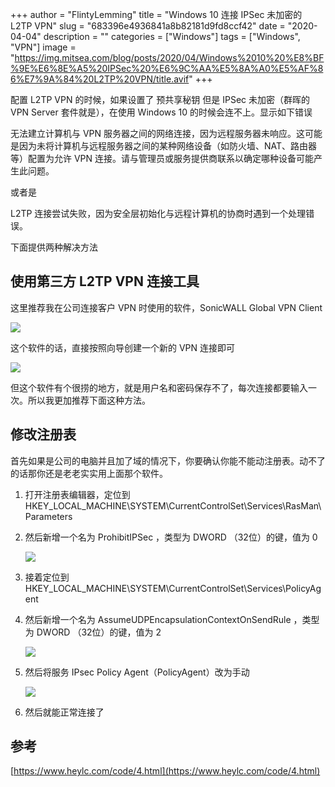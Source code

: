 +++
author = "FlintyLemming"
title = "Windows 10 连接 IPSec 未加密的 L2TP VPN"
slug = "683396e4936841a8b82181d9fd8ccf42"
date = "2020-04-04"
description = ""
categories = ["Windows"]
tags = ["Windows", "VPN"]
image = "https://img.mitsea.com/blog/posts/2020/04/Windows%2010%20%E8%BF%9E%E6%8E%A5%20IPSec%20%E6%9C%AA%E5%8A%A0%E5%AF%86%E7%9A%84%20L2TP%20VPN/title.avif"
+++

配置 L2TP VPN 的时候，如果设置了 预共享秘钥 但是 IPSec 未加密（群晖的 VPN Server 套件就是），在使用 Windows 10 的时候会连不上。显示如下错误

无法建立计算机与 VPN 服务器之间的网络连接，因为远程服务器未响应。这可能是因为未将计算机与远程服务器之间的某种网络设备（如防火墙、NAT、路由器等）配置为允许 VPN 连接。请与管理员或服务提供商联系以确定哪种设备可能产生此问题。

或者是

L2TP 连接尝试失败，因为安全层初始化与远程计算机的协商时遇到一个处理错误。

下面提供两种解决方法

## 使用第三方 L2TP VPN 连接工具

这里推荐我在公司连接客户 VPN 时使用的软件，SonicWALL Global VPN Client

![](https://img.mitsea.com/blog/posts/2020/04/Windows%2010%20%E8%BF%9E%E6%8E%A5%20IPSec%20%E6%9C%AA%E5%8A%A0%E5%AF%86%E7%9A%84%20L2TP%20VPN/1.avif)

这个软件的话，直接按照向导创建一个新的 VPN 连接即可

![](https://img.mitsea.com/blog/posts/2020/04/Windows%2010%20%E8%BF%9E%E6%8E%A5%20IPSec%20%E6%9C%AA%E5%8A%A0%E5%AF%86%E7%9A%84%20L2TP%20VPN/2.avif)

但这个软件有个很捞的地方，就是用户名和密码保存不了，每次连接都要输入一次。所以我更加推荐下面这种方法。

## 修改注册表

首先如果是公司的电脑并且加了域的情况下，你要确认你能不能动注册表。动不了的话那你还是老老实实用上面那个软件。

1. 打开注册表编辑器，定位到 HKEY_LOCAL_MACHINE\SYSTEM\CurrentControlSet\Services\RasMan\Parameters
2. 然后新增一个名为 ProhibitIPSec ，类型为 DWORD （32位）的键，值为 0

    ![](https://img.mitsea.com/blog/posts/2020/04/Windows%2010%20%E8%BF%9E%E6%8E%A5%20IPSec%20%E6%9C%AA%E5%8A%A0%E5%AF%86%E7%9A%84%20L2TP%20VPN/3.avif)

3. 接着定位到 HKEY_LOCAL_MACHINE\SYSTEM\CurrentControlSet\Services\PolicyAgent
4. 然后新增一个名为 AssumeUDPEncapsulationContextOnSendRule ，类型为 DWORD （32位）的键，值为 2

    ![](https://img.mitsea.com/blog/posts/2020/04/Windows%2010%20%E8%BF%9E%E6%8E%A5%20IPSec%20%E6%9C%AA%E5%8A%A0%E5%AF%86%E7%9A%84%20L2TP%20VPN/4.avif)

5. 然后将服务 IPsec Policy Agent（PolicyAgent）改为手动

    ![](https://img.mitsea.com/blog/posts/2020/04/Windows%2010%20%E8%BF%9E%E6%8E%A5%20IPSec%20%E6%9C%AA%E5%8A%A0%E5%AF%86%E7%9A%84%20L2TP%20VPN/5.avif)

6. 然后就能正常连接了

## 参考

[https://www.heylc.com/code/4.html](https://www.heylc.com/code/4.html)
